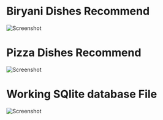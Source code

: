 # Biryani Dishes Recommend
![Screenshot](https://github.com/parthvichare/Restro-dished-recommends-django/blob/aff4c5d06b3eb1ab2695edd4d02f16daf22d1ea5/Biryani%20dishes%20recommend.png)

# Pizza Dishes Recommend
![Screenshot](https://github.com/parthvichare/Restro-dished-recommends-django/blob/aff4c5d06b3eb1ab2695edd4d02f16daf22d1ea5/Pizza%20dishes%20recommend.png)

# Working SQlite database File
![Screenshot](https://github.com/parthvichare/Restro-dished-recommends-django/blob/aff4c5d06b3eb1ab2695edd4d02f16daf22d1ea5/Working%20Sqlite3%20database.png)
